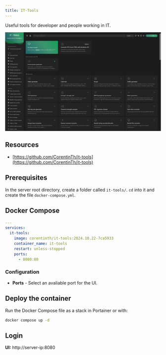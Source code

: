 ```yaml
---
title: IT-Tools
---
```


Useful tools for developer and people working in IT.

![IT-Tools screenshot](../images/it-tools-1.png)

## Resources

- [https://github.com/CorentinTh/it-tools](https://github.com/CorentinTh/it-tools)

## Prerequisites

In the server root directory, create a folder called `it-tools/`. `cd` into it and create the file `docker-compose.yml`.

## Docker Compose

```yaml title="docker-compose.yml" linenums="1"
---
services:
  it-tools:
    image: corentinth/it-tools:2024.10.22-7ca5933
    container_name: it-tools
    restart: unless-stopped
    ports:
      - 8080:80
```

### Configuration

- **Ports** -	Select an avaliable port for the UI.

## Deploy the container

Run the Docker Compose file as a stack in Portainer or with:

```bash
docker compose up -d
```

## Login

**UI:** http://server-ip:8080